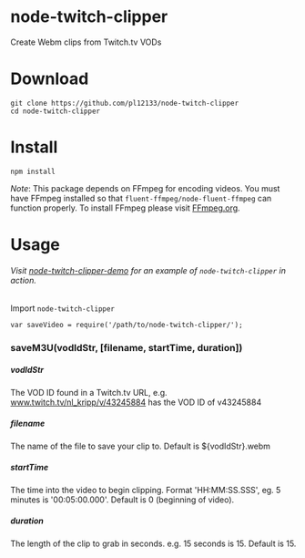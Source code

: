 # node-twitch-clipper
Create Webm clips from Twitch.tv VODs

# Download

    git clone https://github.com/pl12133/node-twitch-clipper
    cd node-twitch-clipper

# Install

    npm install

*Note*: This package depends on FFmpeg for encoding videos. You must have FFmpeg installed so that `fluent-ffmpeg/node-fluent-ffmpeg` can function properly. To install FFmpeg please visit [FFmpeg.org](https://ffmpeg.org/download.html).

# Usage

###### Visit [node-twitch-clipper-demo](https://github.com/pl12133/node-twitch-clipper-demo) for an example of `node-twitch-clipper` in action.

Import `node-twitch-clipper`

    var saveVideo = require('/path/to/node-twitch-clipper/');

### saveM3U(vodIdStr, [filename, startTime, duration])

##### vodIdStr

The VOD ID found in a Twitch.tv URL, e.g. www.twitch.tv/nl_kripp/v/43245884 has the VOD ID of v43245884

##### filename

The name of the file to save your clip to. Default is  ${vodIdStr}.webm

##### startTime

The time into the video to begin clipping. Format 'HH:MM:SS.SSS', eg. 5 minutes is '00:05:00.000'. Default is 0 (beginning of video).

##### duration

The length of the clip to grab in seconds. e.g. 15 seconds is 15. Default is 15.
